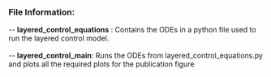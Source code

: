 ### File Information: 

-- __layered_control_equations__ : Contains the ODEs in a python file used to run the layered control model. <br> <br>
-- __layered_control_main__: Runs the ODEs from layered_control_equations.py and plots all the required plots for the publication figure
